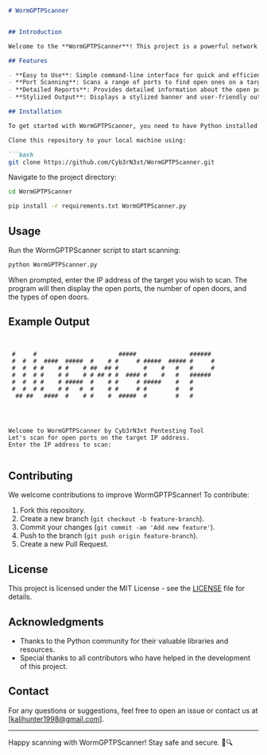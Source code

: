 
```markdown
# WormGPTPScanner


## Introduction

Welcome to the **WormGPTPScanner**! This project is a powerful network scanner written in Python, designed to help security professionals and enthusiasts perform penetration testing and vulnerability assessments. The WormGPTPScanner aims to provide a comprehensive and easy-to-use tool for identifying open ports and potential security weaknesses in networked systems.

## Features

- **Easy to Use**: Simple command-line interface for quick and efficient scanning.
- **Port Scanning**: Scans a range of ports to find open ones on a target IP address.
- **Detailed Reports**: Provides detailed information about the open ports and their types.
- **Stylized Output**: Displays a stylized banner and user-friendly output for better readability.

## Installation

To get started with WormGPTPScanner, you need to have Python installed on your system. You can download Python from the [official website](https://www.python.org/downloads/).

Clone this repository to your local machine using:

```bash
git clone https://github.com/Cyb3rN3xt/WormGPTPScanner.git
```

Navigate to the project directory:

```bash
cd WormGPTPScanner
```

```bash
pip install -r requirements.txt WormGPTPScanner.py
```

## Usage

Run the WormGPTPScanner script to start scanning:

```bash
python WormGPTPScanner.py
```

When prompted, enter the IP address of the target you wish to scan. The program will then display the open ports, the number of open doors, and the types of open doors.

## Example Output

```


 #     #                       #####               ######
 #  #  #  ####  #####  #    # #     # #####  ##### #     #
 #  #  # #    # #    # ##  ## #       #    #   #   #     #
 #  #  # #    # #    # # ## # #  #### #    #   #   ######
 #  #  # #    # #####  #    # #     # #####    #   #
 #  #  # #    # #   #  #    # #     # #        #   #
  ## ##   ####  #    # #    #  #####  #        #   #




Welcome to WormGPTPScanner by Cyb3rN3xt Pentesting Tool
Let's scan for open ports on the target IP address.
Enter the IP address to scan:


```

## Contributing

We welcome contributions to improve WormGPTPScanner! To contribute:

1. Fork this repository.
2. Create a new branch (`git checkout -b feature-branch`).
3. Commit your changes (`git commit -am 'Add new feature'`).
4. Push to the branch (`git push origin feature-branch`).
5. Create a new Pull Request.

## License

This project is licensed under the MIT License - see the [LICENSE](LICENSE) file for details.

## Acknowledgments

- Thanks to the Python community for their valuable libraries and resources.
- Special thanks to all contributors who have helped in the development of this project.

## Contact

For any questions or suggestions, feel free to open an issue or contact us at [kalihunter1998@gmail.com].

---

Happy scanning with WormGPTPScanner! Stay safe and secure. 🚀🔍
```
